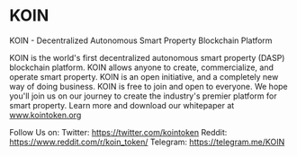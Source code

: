# KOIN
KOIN - Decentralized Autonomous Smart Property Blockchain Platform

KOIN is the world's first decentralized autonomous smart property (DASP) blockchain platform. KOIN allows anyone to create, commercialize, and operate smart property. KOIN is an open initiative, and a completely new way of doing business. KOIN is free to join and open to everyone. We hope you'll join us on our journey to create the industry's premier platform for smart property. Learn more and download our whitepaper at www.kointoken.org

Follow Us on: Twitter: https://twitter.com/kointoken Reddit: https://www.reddit.com/r/koin_token/ Telegram: https://telegram.me/KOIN
